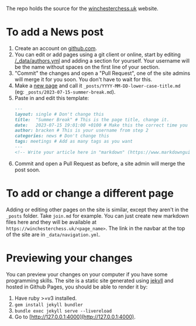 The repo holds the source for the [winchesterchess.uk](https://winchesterchess.uk) website.

# To add a News post
1. Create an account on [github.com](https://github.com).
2. You can edit or add pages using a git client or online, start by editing [/_data/authors.yml](https://github.com/winchesterchess/winchesterchess.github.io/blob/main/_data/authors.yml) and adding a section for yourself. Your username will be the name without spaces on the first line of your section.
3. "Commit" the changes and open a "Pull Request", one of the site admins will merge it for you soon. You don't have to wait for this.
4. Make a [new page](https://github.com/winchesterchess/winchesterchess.github.io/new/main) and call it `_posts/YYYY-MM-DD-lower-case-title.md` (eg: `_posts/2023-07-15-summer-break.md`).
5. Paste in and edit this template:
   ```markdown
   ---
   layout: single # Don't change this
   title:  "Summer Break" # This is the page title, change it.
   date:   2023-07-15 19:01:00 +0100 # Make this the correct time you wrote the post
   author: bracken # This is your username from step 2
   categories: news # Don't change this
   tags: meetings # Add as many tags as you want
   ---
   <!-- Write your article here in "markdown" (https://www.markdownguide.org/basic-syntax/) -->
   ```
6. Commit and open a Pull Request as before, a site admin will merge the post soon.

# To add or change a different page
Adding or editing other pages on the site is similar, except they aren't in the `_posts` folder. Take `join.md` for example. You can just create new markdown files here and they will be available at `https://winchesterchess.uk/<page_name>`. The link in the navbar at the top of the site are in `_data/navigation.yml`.

# Previewing your changes
You can preview your changes on your computer if you have some programming skills. The site is a static site generated using [jekyll](https://jekyllrb.com/) and hosted in Github Pages, you should be able to render it by:
1. Have ruby >=v3 installed.
2. `gem install jekyll bundler`
3. `bundle exec jekyll serve --livereload`
4. Go to [http://127.0.0.1:4000](http://127.0.0.1:4000).
